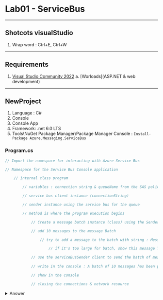 # Lab01 - ServiceBus

---

## Shotcots visualStudio
1. Wrap word : Ctrl+E, Ctrl+W

---

## Requirements
1. [Visual Studio Community 2022](https://visualstudio.microsoft.com/thank-you-downloading-visual-studio/?sku=Community&channel=Release&version=VS2022&source=VSLandingPage&cid=2030&passive=false)
    a. [Worloads](ASP.NET & web development)

---

## NewProject
1. Language : C#
2. Console
3. Console App
4. Framework: .net 6.0 LTS
5. Tools\NuGet Package Manager\Package Manager Console :
`Install-Package Azure.Messaging.ServiceBus`

### Program.cs
````cs
// Import the namespace for interacting with Azure Service Bus

// Namespace for the Service Bus Console application

    // internal class program

        // variables : connection string & queueName from the SAS policy

        // service bus client instance (connectionString)

        // sender instance using the service bus for the queue

        // method is where the program execution begins

            // Create a message batch instance (class) using the Sender

            // add 10 messages to the message Batch

                // try to add a message to the batch with string : Message <number>

                    // if it's too large for batch, show this message The message <n> is too large to fit in the batch

            // use the serviceBusSender client to send the batch of messages to the service bus queue
            
            // write in the console : A batch of 10 messages has been published to the queue

            // show in the console

            // closing the connections & network resource
````

<details><summary>Answer</summary></details>

